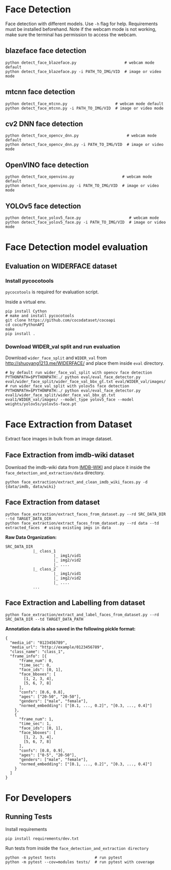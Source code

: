 # Face Detection

Face detection with different models. Use `-h` flag for help. Requirements must be installed beforehand. Note if the webcam mode is not working, make sure the terminal has permission to access the webcam.

## blazeface face detection

```shell
python detect_face_blazeface.py                     # webcam mode default
python detect_face_blazeface.py -i PATH_TO_IMG/VID  # image or video mode
```

## mtcnn face detection

```shell
python detect_face_mtcnn.py                     # webcam mode default
python detect_face_mtcnn.py -i PATH_TO_IMG/VID  # image or video mode
```

## cv2 DNN face detection

```shell
python detect_face_opencv_dnn.py                     # webcam mode default
python detect_face_opencv_dnn.py -i PATH_TO_IMG/VID  # image or video mode
```

## OpenVINO face detection

```shell
python detect_face_openvino.py                     # webcam mode default
python detect_face_openvino.py -i PATH_TO_IMG/VID  # image or video mode
```

## YOLOv5 face detection

```shell
python detect_face_yolov5_face.py                     # webcam mode
python detect_face_yolov5_face.py -i PATH_TO_IMG/VID  # image or video mode
```

# Face Detection model evaluation

## Evaluation on WIDERFACE dataset

### Install pycocotools

`pycocotools` is required for evaluation script.

Inside a virtual env.

```shell
pip install Cython
# make and install pycocotools
git clone https://github.com/cocodataset/cocoapi
cd coco/PythonAPI
make
pip install .
```

### Download WIDER_val split and run evaluation

Download `wider_face_split` and `WIDER_val` from <http://shuoyang1213.me/WIDERFACE/> and place them inside `eval` directory.

```shell
# by default run wider_face_val_split with opencv face detection
PYTHONPATH=$PYTHONPATH:./ python eval/eval_face_detector.py eval/wider_face_split/wider_face_val_bbx_gt.txt eval/WIDER_val/images/
# run wider_face_val_split with yolov5s face detection
PYTHONPATH=$PYTHONPATH:./ python eval/eval_face_detector.py eval1/wider_face_split/wider_face_val_bbx_gt.txt eval1/WIDER_val/images/ --model_type yolov5_face --model weights/yolov5s/yolov5s-face.pt
```

# Face Extraction from Dataset

Extract face images in bulk from an image dataset.

## Face Extraction from imdb-wiki dataset

Download the imdb-wiki data from [IMDB-WIKI](https://data.vision.ee.ethz.ch/cvl/rrothe/imdb-wiki/) and place it inside the `face_detection_and_extraction/data` directory.

```shell
python face_extraction/extract_and_clean_imdb_wiki_faces.py -d {data/imdb, data/wiki}
```

## Face Extraction from dataset

```shell
python face_extraction/extract_faces_from_dataset.py --rd SRC_DATA_DIR --td TARGET_DATA_DIR
python face_extraction/extract_faces_from_dataset.py --rd data --td extracted_faces  # using existing imgs in data
```

**Raw Data Organization:**

    SRC_DATA_DIR
                |_ class_1
                         |_ img1/vid1
                         |_ img2/vid2
                         |_ ....
                |_ class_2
                         |_ img1/vid1
                         |_ img2/vid2
                         |_ ....
                ...

## Face Extraction and Labelling from dataset

```shell
python face_extraction/extract_and_label_faces_from_dataset.py --rd SRC_DATA_DIR --td TARGET_DATA_PATH
```

**Annotation data is also saved in the following pickle format:**

    {
      "media_id": "0123456789",
      "media_url": "http://example/0123456789",
      "class_name": "class_1",
      "frame_info": [{
          "frame_num": 0,
          "time_sec": 0,
          "face_ids": [0, 1],
          "face_bboxes": [
            [1, 2, 3, 4],
            [5, 6, 7, 8]
          ],
          "confs": [0.6, 0.8],
          "ages": ["20-50", "20-50"],
          "genders": ["male", "female"],
          "normed_embedding": ["[0.1, ..., 0.2]", "[0.3, ..., 0.4]"]
        },
        {
          "frame_num": 1,
          "time_sec": 1,
          "face_ids": [0, 1],
          "face_bboxes": [
            [1, 2, 3, 4],
            [5, 6, 7, 8]
          ],
          "confs": [0.8, 0.9],
          "ages": ["0-5", "20-50"],
          "genders": ["male", "female"],
          "normed_embedding": ["[0.1, ..., 0.2]", "[0.3, ..., 0.4]"]
        }
      ]
    }

# For Developers

## Running Tests

Install requirements

```shell
pip install requirements/dev.txt
```

Run tests from inside the `face_detection_and_extraction directory`

```shell
python -m pytest tests                 # run pytest
python -m pytest --cov=modules tests/  # run pytest with coverage
```
